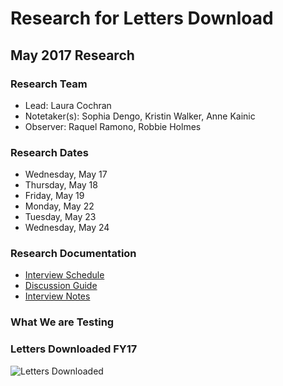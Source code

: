 # Research for Letters Download

## May 2017 Research

### Research Team

- Lead: Laura Cochran
- Notetaker(s): Sophia Dengo, Kristin Walker, Anne Kainic
- Observer: Raquel Ramono, Robbie Holmes

### Research Dates

- Wednesday, May 17
- Thursday, May 18
- Friday, May 19
- Monday, May 22
- Tuesday, May 23
- Wednesday, May 24

### Research Documentation

- [Interview Schedule](may-schedule-051217.md)
- [Discussion Guide](discussion-guide-051617.md)
- [Interview Notes](interviews)


### What We are Testing

### Letters Downloaded FY17

![Letters Downloaded](../fy17-by-the-numbers.png)


